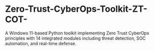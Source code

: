 # Zero-Trust-CyberOps-Toolkit-ZT-COT-
A Windows 11-based Python toolkit implementing Zero Trust CyberOps principles with 14 integrated modules including threat detection, SOC automation, and real-time defense.
